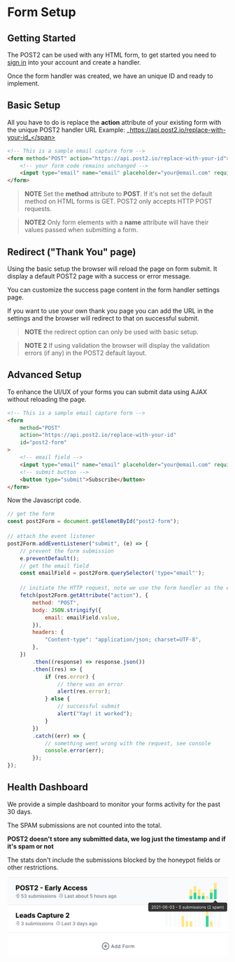 # Form Setup

## Getting Started

The POST2 can be used with any HTML form, to get started you need to [sign in](https://app.post2.io) into your account and create a handler.

Once the form handler was created, we have an unique ID and ready to implement.

## Basic Setup

All you have to do is replace the **action** attribute of your existing form with the unique POST2 handler URL
Example: <span>_https://api.post2.io/replace-with-your-id_</span>

```html
<!-- This is a sample email capture form -->
<form method="POST" action="https://api.post2.io/replace-with-your-id">
    <!-- your form code remains unchanged -->
    <input type="email" name="email" placeholder="your@email.com" required />
</form>
```

> **NOTE** Set the **method** attribute to **POST**. If it's not set the default method on HTML forms is GET.
> POST2 only accepts HTTP POST requests.

> **NOTE2** Only form elements with a **name** attribute will have their values passed when submitting a form.

## Redirect ("Thank You" page)

Using the basic setup the browser will reload the page on form submit. It display a default POST2 page with a success or error message.

You can customize the success page content in the form handler settings page.

If you want to use your own thank you page you can add the URL in the settings and the browser will redirect to that on successful submit.

> **NOTE** the redirect option can only be used with basic setup.

> **NOTE 2** If using validation the browser will display the validation errors (if any) in the POST2 default layout.

## Advanced Setup

To enhance the UI/UX of your forms you can submit data using AJAX without reloading the page.

```html
<!-- This is a sample email capture form -->
<form
    method="POST"
    action="https://api.post2.io/replace-with-your-id"
    id="post2-form"
>
    <!-- email field -->
    <input type="email" name="email" placeholder="your@email.com" required />
    <!-- submit button -->
    <button type="submit">Subscribe</button>
</form>
```

Now the Javascript code.

```javascript
// get the form
const post2Form = document.getElemetById("post2-form");

// attach the event listener
post2Form.addEventListener("submit", (e) => {
    // prevent the form submission
    e.preventDefault();
    // get the email field
    const emailField = post2Form.querySelector('type="email"');

    // initiate the HTTP request, note we use the form handler as the endpoint
    fetch(post2Form.getAttribute("action"), {
        method: "POST",
        body: JSON.stringify({
            email: emailField.value,
        }),
        headers: {
            "Content-type": "application/json; charset=UTF-8",
        },
    })
        .then((response) => response.json())
        .then((res) => {
            if (res.error) {
                // there was an error
                alert(res.error);
            } else {
                // successful submit
                alert("Yay! it worked");
            }
        })
        .catch((err) => {
            // something went wrong with the request, see console
            console.error(err);
        });
});
```

## Health Dashboard

We provide a simple dashboard to monitor your forms activity for the past 30 days.

The SPAM submissions are not counted into the total.

**POST2 doesn't store any submitted data, we log just the timestamp and if it's spam or not**

The stats don't include the submissions blocked by the honeypot fields or other restrictions.

![Dashboard](img/dashboard.png)
